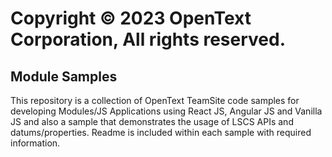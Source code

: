 
# Copyright © 2023 OpenText Corporation, All rights reserved.

## Module Samples

This repository is a collection of OpenText TeamSite code samples for developing Modules/JS Applications using React JS, Angular JS and Vanilla JS and also a sample that demonstrates the usage of LSCS APIs and datums/properties. Readme is included within each sample with required information.
